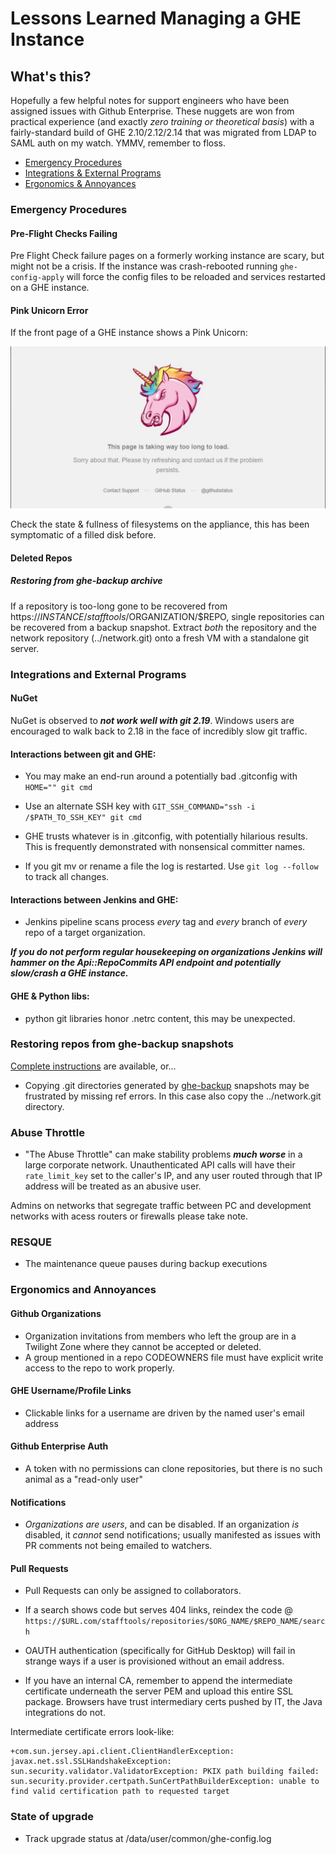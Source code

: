 # Lessons Learned Managing a GHE Instance



## What's this?

Hopefully a few helpful notes for support engineers who have been assigned issues with Github Enterprise. These nuggets are won from practical experience (and exactly *zero training or theoretical basis*) with a fairly-standard build of GHE 2.10/2.12/2.14 that was migrated from LDAP to SAML auth on my watch. YMMV, remember to floss.

* [Emergency Procedures](Emergency-Procedures)  
* [Integrations & External Programs](Integrations-and-External-Programs)  
* [Ergonomics & Annoyances](Ergonomics-and-Annoyances)  


### Emergency Procedures

#### Pre-Flight Checks Failing

Pre Flight Check failure pages on a formerly working instance are scary, but might not be a crisis. If the instance was crash-rebooted running ```ghe-config-apply``` will force the config files to be reloaded and services restarted on a GHE instance.

#### Pink Unicorn Error

If the front page of a GHE instance shows a Pink Unicorn:  

![Unicorn Head](images/Unicorn.png)  

Check the state & fullness of filesystems on the appliance, this has been symptomatic of a filled disk before.

#### Deleted Repos

##### Restoring from ghe-backup archive

If a repository is too-long gone to be recovered from https://$INSTANCE/stafftools/$ORGANIZATION/$REPO, single repositories can be recovered from a backup snapshot. Extract *both* the repository and the network repository (../network.git) onto a fresh VM with a standalone git server.

### Integrations and External Programs

#### NuGet

NuGet is observed to ***not work well with git 2.19***. Windows users are encouraged to walk back to 2.18 in the face of incredibly slow git traffic.

#### Interactions between git and GHE:

* You may make an end-run around a potentially bad .gitconfig with ```HOME="" git cmd```

* Use an alternate SSH key with ```GIT_SSH_COMMAND="ssh -i /$PATH_TO_SSH_KEY" git cmd```

* GHE trusts whatever is in .gitconfig, with potentially hilarious results. This is frequently demonstrated with nonsensical committer names.

* If you git mv or rename a file the log is restarted. Use ```git log --follow``` to track all changes.

#### Interactions between Jenkins and GHE:

* Jenkins pipeline scans process *every* tag and *every* branch of *every* repo of a target organization.  

***If you do not perform regular housekeeping on organizations Jenkins will hammer on the Api::RepoCommits API endpoint and potentially slow/crash a GHE instance.***

#### GHE & Python libs:

* python git libraries honor .netrc content, this may be unexpected.

  
### Restoring repos from ghe-backup snapshots

  [Complete instructions](GHE_repo_recovery.md) are available, or...

* Copying .git directories generated by [ghe-backup](https://github.com/github/backup-utils) snapshots may be frustrated by missing ref errors. In this case also copy the ../network.git directory.
  
  
  
### Abuse Throttle

* "The Abuse Throttle" can make stability problems ***much worse*** in a large corporate network. Unauthenticated API calls will have their ```rate_limit_key``` set to the caller's IP, and any user routed through that IP address will be treated as an abusive user. 
 
 
Admins on networks that segregate traffic between PC and development networks with acess routers or firewalls please take note. 
  
  
  
### RESQUE

  * The maintenance queue pauses during backup executions
  
### Ergonomics and Annoyances


#### Github Organizations

* Organization invitations from members who left the group are in a Twilight Zone where they cannot be accepted or deleted.
* A group mentioned in a repo CODEOWNERS file must have explicit write access to the repo to work properly.

#### GHE Username/Profile Links

* Clickable links for a username are driven by the named user's email address

#### Github Enterprise Auth

* A token with no permissions can clone repositories, but there is no such animal as a "read-only user"

#### Notifications

* *Organizations are users*, and can be disabled. If an organization *is* disabled, it *cannot* send notifications; usually manifested as issues with PR comments not being emailed to watchers.

#### Pull Requests

* Pull Requests can only be assigned to collaborators.  


* If a search shows code but serves 404 links, reindex the code @ ```https://$URL.com/stafftools/repositories/$ORG_NAME/$REPO_NAME/search```  

* OAUTH authentication (specifically for GitHub Desktop) will fail in strange ways if a user is provisioned without an email address.  


* If you have an internal CA, remember to append the intermediate certificate underneath the server PEM and upload this entire SSL package. Browsers have trust intermediary certs pushed by IT, the Java integrations do not.

Intermediate certificate errors look-like:

```
+com.sun.jersey.api.client.ClientHandlerException: javax.net.ssl.SSLHandshakeException: sun.security.validator.ValidatorException: PKIX path building failed: sun.security.provider.certpath.SunCertPathBuilderException: unable to find valid certification path to requested target
```

  

### State of upgrade

* Track upgrade status at /data/user/common/ghe-config.log

